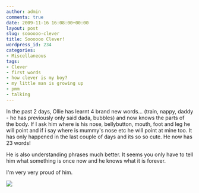 ```yaml
---
author: admin
comments: true
date: 2009-11-16 16:08:00+00:00
layout: post
slug: soooooo-clever
title: Soooooo Clever!
wordpress_id: 234
categories:
- Miscellaneous
tags:
- Clever
- first words
- how clever is my boy?
- my little man is growing up
- pmm
- talking
---
```


In the past 2 days, Ollie has learnt 4 brand new words... (train, nappy, daddy - he has previously only said dada, bubbles) and now knows the parts of the body.  If I ask him where is his nose, bellybutton, mouth, foot and leg he will point and if i say where is mummy's nose etc he will point at mine too.  It has only happened in the last couple of days and its so so cute.   He now has 23 words!  
  
He is also understanding phrases much better.  It seems you only have to tell him what something is once now and he knows what it is forever.  
  
I'm very very proud of him.

![](https://blogger.googleusercontent.com/tracker/251139911615938991-7490368008420629795?l=www.outmumbered.com)
